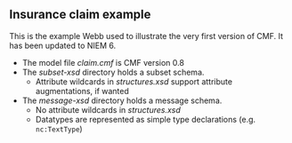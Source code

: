 ## Insurance claim example

This is the example Webb used to illustrate the very first version of CMF.  It has been updated to NIEM 6.

* The model file *claim.cmf* is CMF version 0.8
* The *subset-xsd* directory holds a subset schema.
  * Attribute wildcards in *structures.xsd* support attribute augmentations, if wanted
* The *message-xsd* directory holds a message schema. 
  * No attribute wildcards in *structures.xsd*
  * Datatypes are represented as simple type declarations (e.g. `nc:TextType`)